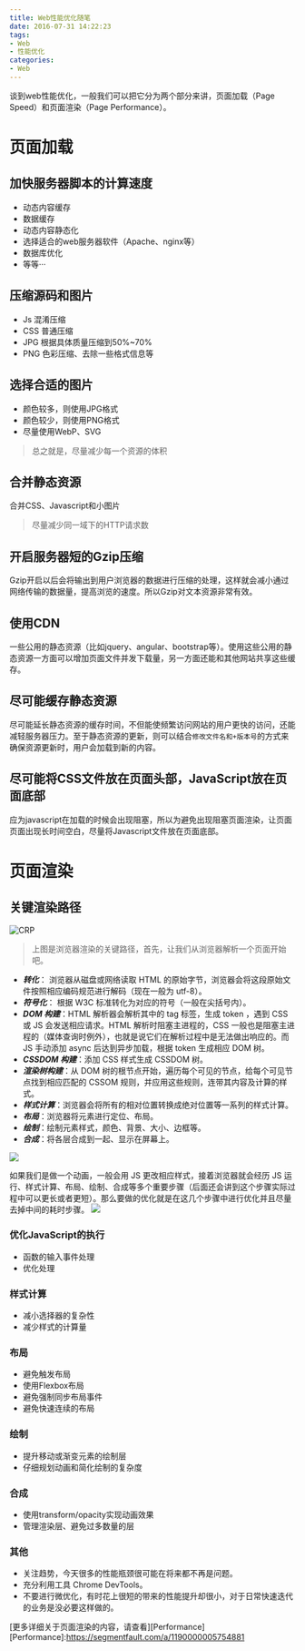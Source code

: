 ```yaml
---
title: Web性能优化随笔
date: 2016-07-31 14:22:23
tags:
- Web
- 性能优化
categories:
- Web
---
```

谈到web性能优化，一般我们可以把它分为两个部分来讲，页面加载（Page Speed）和页面渲染（Page Performance）。


<!-- more -->


# 页面加载

## 加快服务器脚本的计算速度
* 动态内容缓存
* 数据缓存
* 动态内容静态化
* 选择适合的web服务器软件（Apache、nginx等）
* 数据库优化
* 等等···


## 压缩源码和图片
* Js 混淆压缩
* CSS 普通压缩
* JPG 根据具体质量压缩到50%~70%
* PNG 色彩压缩、去除一些格式信息等


## 选择合适的图片
* 颜色较多，则使用JPG格式
* 颜色较少，则使用PNG格式
* 尽量使用WebP、SVG

> 总之就是，尽量减少每一个资源的体积

## 合并静态资源
合并CSS、Javascript和小图片

> 尽量减少同一域下的HTTP请求数

## 开启服务器短的Gzip压缩
Gzip开启以后会将输出到用户浏览器的数据进行压缩的处理，这样就会减小通过网络传输的数据量，提高浏览的速度。所以Gzip对文本资源非常有效。


## 使用CDN
一些公用的静态资源（比如jquery、angular、bootstrap等）。使用这些公用的静态资源一方面可以增加页面文件并发下载量，另一方面还能和其他网站共享这些缓存。


## 尽可能缓存静态资源
尽可能延长静态资源的缓存时间，不但能使频繁访问网站的用户更快的访问，还能减轻服务器压力。至于静态资源的更新，则可以结合`修改文件名和+版本号`的方式来确保资源更新时，用户会加载到新的内容。


## 尽可能将CSS文件放在页面头部，JavaScript放在页面底部
应为javascript在加载的时候会出现阻塞，所以为避免出现阻塞页面渲染，让页面页面出现长时间空白，尽量将Javascript文件放在页面底部。

# 页面渲染

## 关键渲染路径
![CRP](https://sfault-image.b0.upaiyun.com/315/063/3150630289-5766c21f45ef4_articlex)

> 上图是浏览器渲染的关键路径，首先，让我们从浏览器解析一个页面开始吧。

* ***转化***： 浏览器从磁盘或网络读取 HTML 的原始字节，浏览器会将这段原始文件按照相应编码规范进行解码（现在一般为 utf-8）。
* ***符号化***： 根据 W3C 标准转化为对应的符号（一般在尖括号内）。
* ***DOM 构建***：HTML 解析器会解析其中的 tag 标签，生成 token ，遇到 CSS 或 JS 会发送相应请求。HTML 解析时阻塞主进程的，CSS 一般也是阻塞主进程的（媒体查询时例外），也就是说它们在解析过程中是无法做出响应的。而 JS 手动添加 async 后达到异步加载，根据 token 生成相应 DOM 树。
* ***CSSDOM 构建***：添加 CSS 样式生成 CSSDOM 树。
* ***渲染树构建***：从 DOM 树的根节点开始，遍历每个可见的节点，给每个可见节点找到相应匹配的 CSSOM 规则，并应用这些规则，连带其内容及计算的样式。
* ***样式计算***：浏览器会将所有的相对位置转换成绝对位置等一系列的样式计算。
* ***布局***：浏览器将元素进行定位、布局。
* ***绘制***：绘制元素样式，颜色、背景、大小、边框等。
* ***合成***：将各层合成到一起、显示在屏幕上。

![](https://sfault-image.b0.upaiyun.com/951/893/951893846-5766c220cc68c_articlex)

如果我们是做一个动画，一般会用 JS 更改相应样式，接着浏览器就会经历 JS 运行、样式计算、布局、绘制、合成等多个重要步骤（后面还会讲到这个步骤实际过程中可以更长或者更短）。那么要做的优化就是在这几个步骤中进行优化并且尽量去掉中间的耗时步骤。
![](https://sfault-image.b0.upaiyun.com/396/985/3969857354-5766c2228ceed_articlex)


### 优化JavaScript的执行
* 函数的输入事件处理
* 优化处理


### 样式计算
* 减小选择器的复杂性
* 减少样式的计算量


### 布局
* 避免触发布局
* 使用Flexbox布局
* 避免强制同步布局事件
* 避免快速连续的布局


### 绘制
* 提升移动或渐变元素的绘制层
* 仔细规划动画和简化绘制的复杂度


### 合成
* 使用transform/opacity实现动画效果
* 管理渲染层、避免过多数量的层


### 其他
* 关注趋势，今天很多的性能瓶颈很可能在将来都不再是问题。
* 充分利用工具 Chrome DevTools。
* 不要进行微优化，有时花上很短的带来的性能提升却很小，对于日常快速迭代的业务是没必要这样做的。


[更多详细关于页面渲染的内容，请查看][Performance]
[Performance]:https://segmentfault.com/a/1190000005754881
